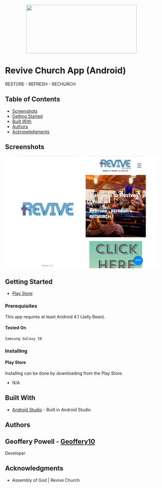<p align="center">
<img align="center" width="364" height="160" src="https://static.wixstatic.com/media/24ae5e_aa98a167e53d48f18620277fc33bae26~mv2.jpg/v1/fill/w_364,h_160,al_c,q_80,usm_0.66_1.00_0.01/52287141_1113911948791553_5792779712472285184_n-1.webp">
</p>

# Revive Church App (Android)
RESTORE - REFRESH - RECHURCH

## Table of Contents
* [Screenshots](#screenshots)
* [Getting Started](#getting-started)
* [Built With](#built-with)
* [Authors](#authors)
* [Acknowledgments](#acknowledgments)

## Screenshots
![Screenshot](https://github.com/Geoffery10/Revive-Church-App-Android/blob/master/images/Revive%20Church%20Screenshots.png?raw=true)

## Getting Started

* [Play Store](#play-store)

### Prerequisites

This app requires at least Android 4.1 (Jelly Bean).

#### Tested On
```
Samsung Galaxy S8
```

### Installing

#### Play Store

Installing can be done by downloading from the Play Store.
* N/A

## Built With

* [Android Studio](https://developer.android.com/studio) - Built in Android Studio

## Authors
Geoffery Powell - [Geoffery10](https://github.com/Geoffery10)
--------------------------------------------------------------
Developer

## Acknowledgments

* Assembly of God | Revive Church

